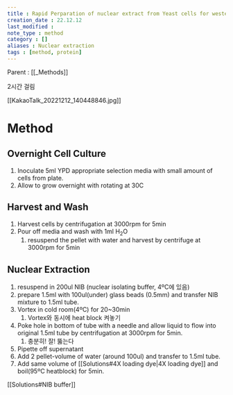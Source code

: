 ```yaml
---
title : Rapid Perparation of nuclear extract from Yeast cells for western blot
creation_date : 22.12.12
last_modified :
note_type : method
category : []
aliases : Nuclear extraction
tags : [method, protein]
---
```


Parent : [[_Methods]]

2시간 걸림

[[KakaoTalk_20221212_140448846.jpg]]

# Method

## Overnight Cell Culture
1. Inoculate 5ml YPD appropriate selection media with small amount of cells from plate.
2. Allow to grow overnight with rotating at 30C

## Harvest and Wash
1. Harvest cells by centrifugation at 3000rpm for 5min
2. Pour off media and wash with 1ml H<sub>2</sub>O
	1. resuspend the pellet with water and harvest by centrifuge at 3000rpm for 5min

## Nuclear Extraction
1. resuspend in 200ul NIB (nuclear isolating buffer, 4ºC에 있음) 
2. prepare 1.5ml with 100ul(under) glass beads (0.5mm) and transfer NIB mixture to 1.5ml tube.
3. Vortex in cold room(4ºC) for 20~30min
	1. Vortex와 동시에 heat block 켜놓기
4. Poke hole in bottom of tube with a needle and allow liquid to flow into original 1.5ml tube by centrifugation at 3000rpm for 5min.
	1. 충분히! 잘! 뚫는다
5. Pipette off supernatant 
6. Add 2 pellet-volume of water (around 100ul) and transfer to 1.5ml tube.
7. Add same volume of [[Solutions#4X loading dye|4X loading dye]] and boil(95ºC heatblock) for 5min.

[[Solutions#NIB buffer]]